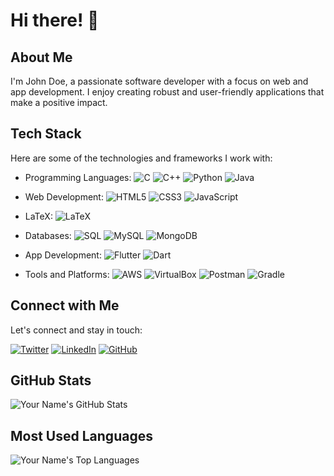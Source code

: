 # Hi there! 👋

## About Me
I'm John Doe, a passionate software developer with a focus on web and app development. I enjoy creating robust and user-friendly applications that make a positive impact.

## Tech Stack
Here are some of the technologies and frameworks I work with:

- Programming Languages:
  ![C](https://img.shields.io/badge/-C-00599C?style=flat&logo=c&logoColor=white&logoWidth=40)
  ![C++](https://img.shields.io/badge/-C++-00599C?style=flat&logo=c%2B%2B&logoColor=white&logoWidth=40)
  ![Python](https://img.shields.io/badge/-Python-3776AB?style=flat&logo=python&logoColor=white&logoWidth=40)
  ![Java](https://img.shields.io/badge/-Java-007396?style=flat&logo=java&logoColor=white&logoWidth=40)

- Web Development:
  ![HTML5](https://img.shields.io/badge/-HTML5-E34F26?style=flat&logo=html5&logoColor=white&logoWidth=40)
  ![CSS3](https://img.shields.io/badge/-CSS3-1572B6?style=flat&logo=css3&logoColor=white&logoWidth=40)
  ![JavaScript](https://img.shields.io/badge/-JavaScript-F7DF1E?style=flat&logo=javascript&logoColor=black&logoWidth=40)


- LaTeX:
  ![LaTeX](https://img.shields.io/badge/-LaTeX-008080?style=flat&logo=latex&logoColor=white&logoWidth=40)

- Databases:
  ![SQL](https://img.shields.io/badge/-SQL-4479A1?style=flat&logo=postgresql&logoColor=white&logoWidth=40)
  ![MySQL](https://img.shields.io/badge/-MySQL-4479A1?style=flat&logo=mysql&logoColor=white&logoWidth=40)
  ![MongoDB](https://img.shields.io/badge/-MongoDB-47A248?style=flat&logo=mongodb&logoColor=white&logoWidth=40)

- App Development:
  ![Flutter](https://img.shields.io/badge/-Flutter-02569B?style=flat&logo=flutter&logoColor=white&logoWidth=40)
  ![Dart](https://img.shields.io/badge/-Dart-0175C2?style=flat&logo=dart&logoColor=white&logoWidth=40)

- Tools and Platforms:
  ![AWS](https://img.shields.io/badge/-AWS-232F3E?style=flat&logo=amazon-aws&logoColor=white&logoWidth=40)
  ![VirtualBox](https://img.shields.io/badge/-VirtualBox-183A61?style=flat&logo=virtualbox&logoColor=white&logoWidth=40)
  ![Postman](https://img.shields.io/badge/-Postman-FF6C37?style=flat&logo=postman&logoColor=white&logoWidth=40)
  ![Gradle](https://img.shields.io/badge/-Gradle-02303A?style=flat&logo=gradle&logoColor=white&logoWidth=40)

## Connect with Me
Let's connect and stay in touch:

[![Twitter](https://img.shields.io/badge/-Twitter-1DA1F2?style=flat&logo=twitter&logoColor=white)]([https://twitter.com/your_twitter_handle](https://twitter.com/ShirkeAryan2234))
[![LinkedIn](https://img.shields.io/badge/-LinkedIn-0077B5?style=flat&logo=linkedin&logoColor=white)]([https://www.linkedin.com/in/your_linkedin_profile](https://www.linkedin.com/in/aryan-shirke/))
[![GitHub](https://img.shields.io/badge/-GitHub-181717?style=flat&logo=github&logoColor=white)]([https://github.com/your_github_username](https://github.com/HiBorn4))

## GitHub Stats
![Your Name's GitHub Stats](https://github-readme-stats.vercel.app/api?username=HiBorn4&show_icons=true&theme=radical)

## Most Used Languages
![Your Name's Top Languages](https://github-readme-stats.vercel.app/api/top-langs/?username=HiBorn4&layout=compact&theme=radical)
